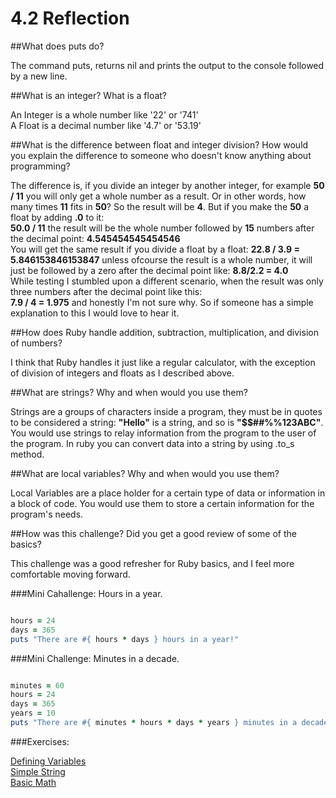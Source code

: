 # 4.2 Reflection

##What does puts do?

The command puts, returns nil and prints the output to the console followed by a new line.

##What is an integer? What is a float?

An Integer is a whole number like '22' or '741' <br>
A Float is a decimal number like '4.7' or '53.19'

##What is the difference between float and integer division? How would you explain the difference to someone who doesn't know anything about programming?

The difference is, if you divide an integer by another integer, for example **50 / 11** you will only get a whole number as a result. Or in other words, how many times **11** fits in **50**? So the result will be **4**. But if you make the **50** a float by adding **.0** to it:<br> **50.0 / 11** the result will be the whole number followed by **15** numbers after the decimal point: **4.545454545454546** <br>
You will get the same result if you divide a float by a float: **22.8 / 3.9 = 5.846153846153847** unless ofcourse the result is a whole number, it will just be followed by a zero after the decimal point like: **8.8/2.2 = 4.0**<br>
While testing I stumbled upon a different scenario, when the result was only three numbers after the decimal point like this:<br> **7.9 / 4 = 1.975** and honestly I'm not sure why. So if someone has a simple explanation to this I would love to hear it.

##How does Ruby handle addition, subtraction, multiplication, and division of numbers?

I think that Ruby handles it just like a regular calculator, with the exception of division of integers and floats as I described above.

##What are strings? Why and when would you use them?

Strings are a groups of characters inside a program, they must be in quotes to be considered a string: **"Hello"** is a string, and so is **"$$##%%123ABC"**.
You would use strings to relay information from the program to the user of the program.
In ruby you can convert data into a string by using .to_s method.

##What are local variables? Why and when would you use them?

Local Variables are a place holder for a certain type of data or information in a block of code. You would use them to store a certain information for the program's needs.

##How was this challenge? Did you get a good review of some of the basics?

This challenge was a good refresher for Ruby basics, and I feel more comfortable moving forward.

###Mini Cahallenge: Hours in a year.

```ruby

hours = 24
days = 365
puts "There are #{ hours * days } hours in a year!"

```
###Mini Challenge: Minutes in a decade.

```ruby

minutes = 60
hours = 24
days = 365
years = 10
puts "There are #{ minutes * hours * days * years } minutes in a decade!"

```
###Exercises:

[Defining Variables](https://github.com/Aslonski/phase-0/blob/master/week-4/defining-variables.rb) <br>
[Simple String](https://github.com/Aslonski/phase-0/blob/master/week-4/simple-string.rb)<br>
[Basic Math](https://github.com/Aslonski/phase-0/blob/master/week-4/basic-math.rb)